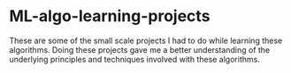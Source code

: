 # ML-algo-learning-projects

These are some of the small scale projects I had to do while learning these algorithms. Doing these projects gave me a better understanding of the underlying principles and techniques involved with these algorithms. 
